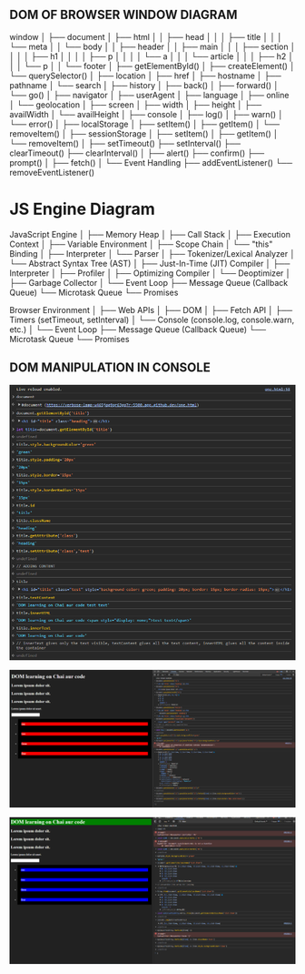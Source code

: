 ## DOM OF BROWSER WINDOW DIAGRAM

window
│
├── document
│   ├── html
│   │   ├── head
│   │   │   ├── title
│   │   │   └── meta
│   │   └── body
│   │       ├── header
│   │       ├── main
│   │       │   ├── section
│   │       │   │   ├── h1
│   │       │   │   ├── p
│   │       │   │   └── a
│   │       │   └── article
│   │       │       ├── h2
│   │       │       └── p
│   │       └── footer
│   ├── getElementById()
│   ├── createElement()
│   └── querySelector()
│
├── location
│   ├── href
│   ├── hostname
│   ├── pathname
│   └── search
│
├── history
│   ├── back()
│   ├── forward()
│   └── go()
│
├── navigator
│   ├── userAgent
│   ├── language
│   ├── online
│   └── geolocation
│
├── screen
│   ├── width
│   ├── height
│   ├── availWidth
│   └── availHeight
│
├── console
│   ├── log()
│   ├── warn()
│   └── error()
│
├── localStorage
│   ├── setItem()
│   ├── getItem()
│   └── removeItem()
│
├── sessionStorage
│   ├── setItem()
│   ├── getItem()
│   └── removeItem()
│
├── setTimeout()
├── setInterval()
├── clearTimeout()
├── clearInterval()
│
├── alert()
├── confirm()
├── prompt()
│
├── fetch()
│
└── Event Handling
    ├── addEventListener()
    └── removeEventListener()


# JS Engine Diagram

JavaScript Engine
│
├── Memory Heap
│
├── Call Stack
│
├── Execution Context
│   ├── Variable Environment
│   ├── Scope Chain
│   └── "this" Binding
│
├── Interpreter
│   └── Parser
│       ├── Tokenizer/Lexical Analyzer
│       └── Abstract Syntax Tree (AST)
│
├── Just-In-Time (JIT) Compiler
│   ├── Interpreter
│   ├── Profiler
│   ├── Optimizing Compiler
│   └── Deoptimizer
│
├── Garbage Collector
│
└── Event Loop
    ├── Message Queue (Callback Queue)
    └── Microtask Queue
        └── Promises

Browser Environment
│
├── Web APIs
│   ├── DOM
│   ├── Fetch API
│   ├── Timers (setTimeout, setInterval)
│   └── Console (console.log, console.warn, etc.)
│
└── Event Loop
    ├── Message Queue (Callback Queue)
    └── Microtask Queue
        └── Promises



## DOM MANIPULATION IN CONSOLE

![alt text](image.png)

![alt text](image-1.png)

![alt text](image-2.png)
